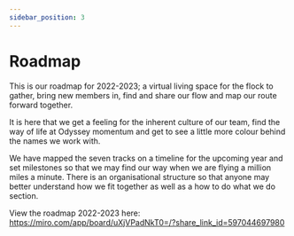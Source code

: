 ```yaml
---
sidebar_position: 3
---
```


# Roadmap

This is our roadmap for 2022-2023; a virtual living space for the flock to gather, bring new members in, find and share our flow and map our route forward together.

It is here that we get a feeling for the inherent culture of our team, find the way of life at Odyssey momentum and get to see a little more colour behind the names we work with.

We have mapped the seven tracks on a timeline for the upcoming year and set milestones so that we may find our way when we are flying a million miles a minute. There is an organisational structure so that anyone may better understand how we fit together as well as a how to do what we do section.

View the roadmap 2022-2023 here:
https://miro.com/app/board/uXjVPadNkT0=/?share_link_id=597044697980
